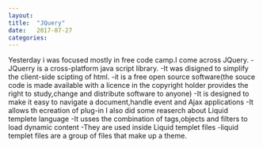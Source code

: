 ```yaml
---
layout: 
title:  "JQuery"
date:   2017-07-27 
categories: 
---
```

Yesterday i was focused mostly in free code camp.I come across JQuery.
-JQuerry is a cross-platform java script library.
-It was disigned to simplify the client-side scipting of html.
-it is a free open source software(the souce code is made available with 
a licence in the copyright holder provides the right to study,change and distribute
software to anyone)
-It is designed to make it easy to navigate a document,handle event and Ajax applications
-It allows th ecreation of plug-in
I also did some reaserch about Liquid templete language
-It usses the combination of tags,objects and filters to load dynamic content
-They are used inside Liquid templet files
-liquid templet files are a group of files that make up a theme. 

